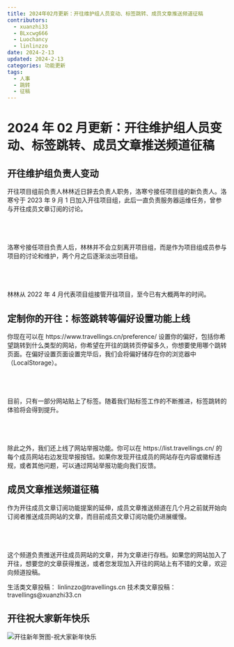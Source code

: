 ```yaml
---
title: 2024年02月更新：开往维护组人员变动、标签跳转、成员文章推送频道征稿
contributors:
  - xuanzhi33
  - BLxcwg666
  - Luochancy
  - linlinzzo
date: 2024-2-13
updated: 2024-2-13
categories: 功能更新
tags:
  - 人事
  - 跳转
  - 征稿
---
```


# 2024 年 02 月更新：开往维护组人员变动、标签跳转、成员文章推送频道征稿

## 开往维护组负责人变动

开往项目组前负责人林林近日辞去负责人职务，洛寒兮接任项目组的新负责人。洛寒兮于 2023 年 9 月 1 日加入开往项目组，此后一直负责服务器运维任务，曾参与开往成员文章订阅的讨论。\
\
\
\
\
洛寒兮接任项目负责人后，林林并不会立刻离开项目组，而是作为项目组成员参与项目的讨论和维护，两个月之后逐渐淡出项目组。\
\
\
\
\
林林从 2022 年 4 月代表项目组接管开往项目，至今已有大概两年的时间。

## 定制你的开往：标签跳转等偏好设置功能上线

你现在可以在 https\://www\.travellings.cn/preference/ 设置你的偏好，包括你希望跳转到什么类型的网站，你希望在开往的跳转页停留多久，你想要使用哪个跳转页面。在偏好设置页面设置完毕后，我们会将偏好储存在你的浏览器中（LocalStorage）。\
\
\
\
\
目前，只有一部分网站贴上了标签。随着我们贴标签工作的不断推进，标签跳转的体验将会得到提升。\
\
\
\
\
除此之外，我们还上线了网站举报功能。你可以在 https\://list.travellings.cn/ 的每个成员网站右边发现举报按钮。如果你发现开往成员的网站存在内容或徽标违规，或者其他问题，可以通过网站举报功能向我们反馈。

## 成员文章推送频道征稿

作为开往成员文章订阅功能提案的延伸，成员文章推送频道在几个月之前就开始向订阅者推送成员网站的文章，而目前成员文章订阅功能仍进展缓慢。\
\
\
\
\
这个频道负责推送开往成员网站的文章，并为文章进行存档。如果您的网站加入了开往，想要您的文章获得推送，或者您发现加入开往的网站上有不错的文章，欢迎向频道投稿。

生活类文章投稿： linlinzzo\@travellings.cn
技术类文章投稿： travellings\@xuanzhi33.cn

## 开往祝大家新年快乐

![开往新年贺图-祝大家新年快乐](https://www.travellings.cn/assets/holiday/spring-festival.png)
